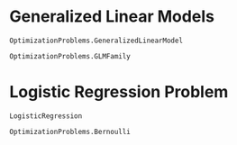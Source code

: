 # Generalized Linear Models

```@docs
OptimizationProblems.GeneralizedLinearModel

OptimizationProblems.GLMFamily
```

# Logistic Regression Problem

```@docs
LogisticRegression

OptimizationProblems.Bernoulli
```